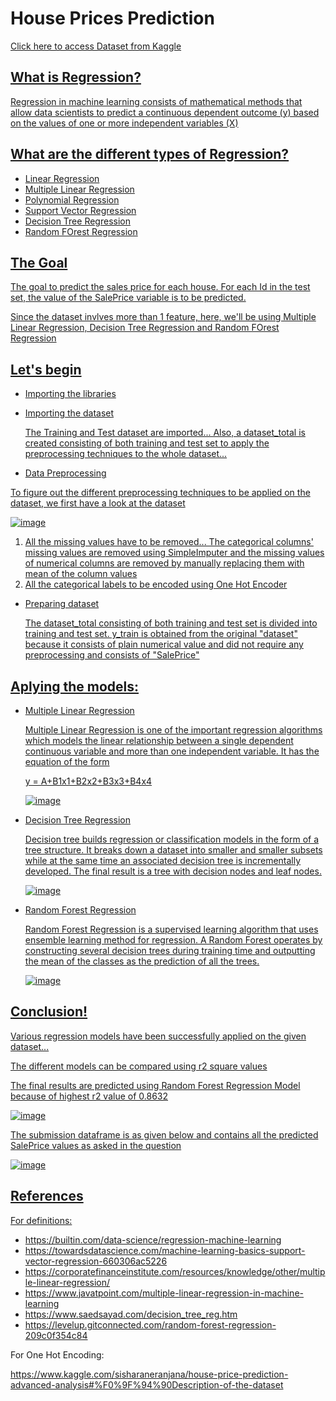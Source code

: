 # **House Prices Prediction**
<a href="https://www.kaggle.com/c/house-prices-advanced-regression-techniques/data"> Click here to access Dataset from Kaggle

## **What is Regression?**

Regression in machine learning consists of mathematical methods that allow data scientists to predict a continuous dependent outcome (y) based on the values of one or more independent variables (X)

## **What are the different types of Regression?**

* Linear Regression
* Multiple Linear Regression
* Polynomial Regression
* Support Vector Regression
* Decision Tree Regression
* Random FOrest Regression

##  **The Goal**

The goal to predict the sales price for each house. For each Id in the test set, the value of the SalePrice variable is to be predicted. 

Since the dataset invlves more than 1 feature, here, we'll be using Multiple Linear Regression, Decision Tree Regression and Random FOrest Regression

## Let's begin
  
  * Importing the libraries
  * Importing the dataset
  
      The Training and Test dataset are imported... Also, a dataset_total is created consisting of both training and test set to apply the preprocessing techniques to the whole dataset...
  * Data Preprocessing
   
  To figure out the different preprocessing techniques to be applied on the dataset, we first have a look at the dataset
  
  ![image](https://user-images.githubusercontent.com/83827603/141648756-e516e336-bdc2-485f-928a-9e8482a95dd0.png)
  
  1) All the missing values have to be removed... The categorical columns' missing values are removed using SimpleImputer and the missing values of numerical columns are removed by manually replacing them with mean of the column values 
  2) All the categorical labels to be encoded using One Hot Encoder
  
  * Preparing dataset
  
    The dataset_total consisting of both training and test set is divided into training and test set. y_train is obtained from the original "dataset" because it consists of plain numerical value and did not require any preprocessing and consists of "SalePrice"
  
## Aplying the models:

  * Multiple Linear Regression
  
    Multiple Linear Regression is one of the important regression algorithms which models the linear relationship between a single dependent continuous variable and more than one independent variable. It has the equation of the form 

    y = A+B1x1+B2x2+B3x3+B4x4
  
    ![image](https://user-images.githubusercontent.com/83827603/141650091-3a55f342-882c-4a6a-bcd3-079840c37df2.png)

  * Decision Tree Regression
  
    Decision tree builds regression or classification models in the form of a tree structure. It breaks down a dataset into smaller and smaller subsets while at the same time an associated decision tree is incrementally developed. The final result is a tree with decision nodes and leaf nodes.
  
    ![image](https://user-images.githubusercontent.com/83827603/141650139-e6d37e0c-249c-4b2e-91c7-062f1791d753.png)

  * Random Forest Regression
  
    Random Forest Regression is a supervised learning algorithm that uses ensemble learning method for regression. A Random Forest operates by constructing several decision trees during training time and outputting the mean of the classes as the prediction of all the trees.
  
    ![image](https://user-images.githubusercontent.com/83827603/141650169-c597fbe4-594f-4b26-854e-caa435e65547.png)

 ## Conclusion!
  
  Various regression models have been successfully applied on the given dataset...
  
  The different models can be compared using r2 square values
  
  The final results are predicted using Random Forest Regression Model because of highest r2 value of 0.8632
  
  ![image](https://user-images.githubusercontent.com/83827603/142351128-d31ce6b0-342f-46bd-aab1-6d2535ddebd1.png)  

  The submission dataframe is as given below and contains all the predicted SalePrice values as asked in the question
  
  ![image](https://user-images.githubusercontent.com/83827603/142351311-f7d42b7a-090c-4cb7-979b-93edcaf207de.png)

  
## References
  
  For definitions:

* https://builtin.com/data-science/regression-machine-learning
* https://towardsdatascience.com/machine-learning-basics-support-vector-regression-660306ac5226
* https://corporatefinanceinstitute.com/resources/knowledge/other/multiple-linear-regression/
* https://www.javatpoint.com/multiple-linear-regression-in-machine-learning
* https://www.saedsayad.com/decision_tree_reg.htm
* https://levelup.gitconnected.com/random-forest-regression-209c0f354c84
  
For One Hot Encoding:
  
  https://www.kaggle.com/sisharaneranjana/house-price-prediction-advanced-analysis#%F0%9F%94%90Description-of-the-dataset
